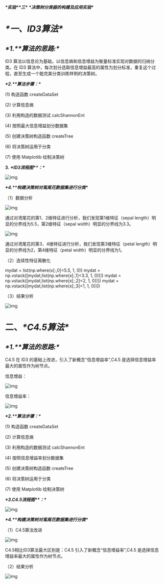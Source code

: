 ***\*实验\*******\*三\**** ***\*决策树分类器的构建及应用实验\****

 

# ***\*一、ID3算法\****

 

## ***\*1.\*******\*算法的思路:\****

ID3 算法以信息论为基础，以信息熵和信息增益为衡量标准实现对数据的归纳分类。在 ID3 算法中，每次划分选取信息增益最高的属性为划分标准，重复这个过程，直至生成一个能完美分类训练样例的决策树。

***\*2.\*******\*算法步骤：\****

(1) 构造函数 createDataSet

(2) 计算信息熵

(3) 利用构造的数据测试 calcShannonEnt

(4) 按照最大信息增益划分数据集

(5) 创建决策树构造函数 createTree

(6) 将决策树运用于分类

(7) 使用 Matplotlib 绘制决策树

 

**3.** ***\*ID3流程图\*******\*：\****

![img](README.assets/wps1.jpg) 

 

 

***\*4.\*******\*构建决策树对鸾尾花数据集进行分类\****

（1）数据分析

![img](README.assets/wps2.jpg) 

通过对鸢尾花的第1、2维特征进行分析，我们发现第1维特征（sepal length）明显的分界线为5.5，第2维特征（sepal width）明显的分界线为3.3。

 

![img](README.assets/wps3.jpg) 

通过对鸢尾花的第3、4维特征进行分析，我们发现第3维特征（petal length）明显的分界线为2，第4维特征（petal width）明显的分界线为1。

 

（2）连续性特征离散化

mydat = list(np.where(x[:,0]<5.5, 1, 0))
mydat = np.vstack([mydat,list(np.where(x[:,1]<3.3, 1, 0))])
mydat = np.vstack([mydat,list(np.where(x[:,2]<2, 1, 0))])
mydat = np.vstack([mydat,list(np.where(x[:,3]<1, 1, 0))])

 

（3）结果分析

![img](README.assets/wps4.jpg) 

 

# **二、*****\*C4.5算法\****

 

## ***\*1.\*******\*算法的思路:\****

C4.5 在 ID3 的基础上改进，引入了新概念“信息增益率”,C4.5 是选择信息增益率最大的属性作为树节点。

信息增益：

![img](README.assets/wps5.jpg)

信息增益率：

![img](README.assets/wps6.jpg)

***\*2.\*******\*算法步骤：\****

(1) 构造函数 createDataSet

(2) 计算信息熵

(3) 利用构造的数据测试 calcShannonEnt

(4) 按照信息增益率划分数据集

(5) 创建决策树构造函数 createTree

(6) 将决策树运用于分类

(7) 使用 Matplotlib 绘制决策树

 

***\*3.C4.5流程图\*******\*：\****

![img](README.assets/wps7.jpg) 

***\*4.\*******\*构建决策树对鸾尾花数据集进行分类\****

（1）C4.5算法改进

![img](README.assets/wps8.jpg)

C4.5相比ID3算法最大区别是：C4.5 引入了新概念“信息增益率”,C4.5 是选择信息增益率最大的属性作为树节点。

 

（2）结果分析

![img](README.assets/wps9.jpg) 